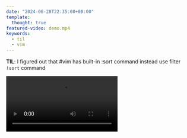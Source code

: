 ```yaml
---
date: "2024-06-28T22:35:00+00:00"
template:
  thought: true
featured-video: demo.mp4
keywords:
  - til
  - vim
---
```


**TIL**: I figured out that #vim has built-in :sort command instead use filter `!sort` command

![](demo.mp4 "")

